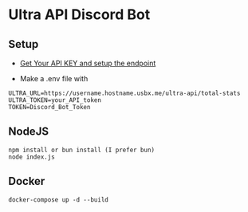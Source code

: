 # Ultra API Discord Bot

## Setup

* [Get Your API KEY and setup the endpoint](https://docs.ultra.cc/unofficial-ssh-utilities/storagetraffic-api-endpoint)

* Make a .env file with 
```
ULTRA_URL=https://username.hostname.usbx.me/ultra-api/total-stats
ULTRA_TOKEN=your_API_token
TOKEN=Discord_Bot_Token
```

## NodeJS
```
npm install or bun install (I prefer bun)
node index.js
```

## Docker
```
docker-compose up -d --build
```
